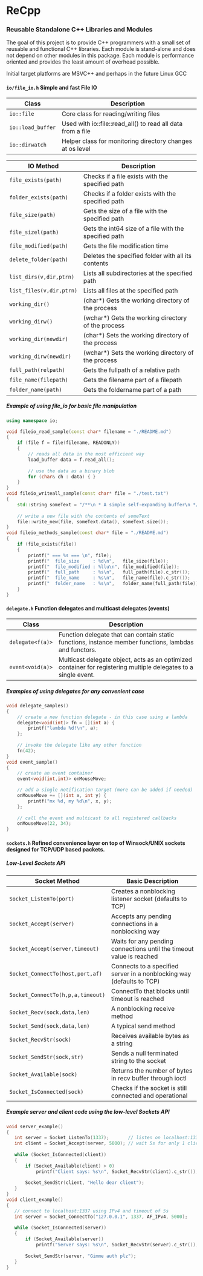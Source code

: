 # ReCpp
### Reusable Standalone C++ Libraries and Modules

The goal of this project is to provide C++ programmers with a small set of reusable and functional C++ libraries. Each module is stand-alone and does not depend on other modules in this package. Each module is performance oriented and provides the least amount of overhead possible.

Initial target platforms are MSVC++ and perhaps in the future Linux GCC

#### `io/file_io.h` Simple and fast File IO
| Class                | Description                                                 |
| -------------------- | ----------------------------------------------------------  |
| `io::file`           | Core class for reading/writing files                        |
| `io::load_buffer`    | Used with io::file::read_all() to read all data from a file |
| `io::dirwatch`       | Helper class for monitoring directory changes at os level   |

| IO Method                | Description                                         |
| ------------------------ | --------------------------------------------------- |
| `file_exists(path)`      | Checks if a file exists with the specified path     |
| `folder_exists(path)`    | Checks if a folder exists with the specified path   |
| `file_size(path)`        | Gets the size of a file with the specified path     |
| `file_sizel(path)`       | Gets the int64 size of a file with the specified path |
| `file_modified(path)`    | Gets the file modification time                     |
| `delete_folder(path)`    | Deletes the specified folder with all its contents  |
| `list_dirs(v,dir,ptrn)`  | Lists all subdirectories at the specified path      |
| `list_files(v,dir,ptrn)` | Lists all files at the specified path               |
| `working_dir()`          | (char*)  Gets the working directory of the process   |
| `working_dirw()`         | (wchar*) Gets the working directory of the process   |
| `working_dir(newdir)`    | (char*)  Sets the working directory of the process   |
| `working_dirw(newdir)`   | (wchar*) Sets the working directory of the process   |
| `full_path(relpath)`     | Gets the fullpath of a relative path                 |
| `file_name(filepath)`    | Gets the filename part of a filepath                 |
| `folder_name(path)`      | Gets the foldername part of a path                   |

##### Example of using file_io for basic file manipulation
```cpp
using namespace io;

void fileio_read_sample(const char* filename = "./README.md")
{
	if (file f = file(filename, READONLY))
	{
		// reads all data in the most efficient way
		load_buffer data = f.read_all(); 
		
		// use the data as a binary blob
		for (char& ch : data) { }
	}
}
void fileio_writeall_sample(const char* file = "./test.txt")
{
	std::string someText = "/**\n * A simple self-expanding buffer\n */\nstruct";
	
	// write a new file with the contents of someText
	file::write_new(file, someText.data(), someText.size());
}
void fileio_methods_sample(const char* file = "./README.md")
{
	if (file_exists(file))
	{
		printf(" === %s === \n", file);
		printf("  file_size     : %d\n",   file_size(file));
		printf("  file_modified : %llu\n", file_modified(file));
		printf("  full_path     : %s\n",   full_path(file).c_str());
		printf("  file_name     : %s\n",   file_name(file).c_str());
		printf("  folder_name   : %s\n",   folder_name(full_path(file)).c_str());
	}
}
```

#### `delegate.h` Function delegates and multicast delegates (events)
| Class               | Description                                              |
| ------------------- | -------------------------------------------------------- |
| `delegate<f(a)>`  | Function delegate that can contain static functions, instance member functions, lambdas and functors. |
| `event<void(a)>`  | Multicast delegate object, acts as an optimized container for registering multiple delegates to a single event. |
##### Examples of using delegates for any convenient case
```cpp
void delegate_samples()
{
	// create a new function delegate - in this case using a lambda
	delegate<void(int)> fn = [](int a) { 
		printf("lambda %d!\n", a); 
	};
	
	// invoke the delegate like any other function
	fn(42);
}
void event_sample()
{
	// create an event container
	event<void(int,int)> onMouseMove;

	// add a single notification target (more can be added if needed)
	onMouseMove += [](int x, int y) { 
		printf("mx %d, my %d\n", x, y); 
	};
	
	// call the event and multicast to all registered callbacks
	onMouseMove(22, 34);
}
```

#### `sockets.h` Refined convenience layer on top of Winsock/UNIX sockets designed for TCP/UDP based packets.
##### Low-Level Sockets API
| Socket Method                     | Basic Description                                                     |
| --------------------------------- | --------------------------------------------------------------------- |
| `Socket_ListenTo(port)`           | Creates a nonblocking listener socket (defaults to TCP)               |
| `Socket_Accept(server)`           | Accepts any pending connections in a nonblocking way                  |
| `Socket_Accept(server,timeout)`   | Waits for any pending connections until the timeout value is reached  |
| `Socket_ConnectTo(host,port,af)`  | Connects to a specified server in a nonblocking way (defaults to TCP) |
| `Socket_ConnectTo(h,p,a,timeout)` | ConnectTo that blocks until timeout is reached                        |
| `Socket_Recv(sock,data,len)`      | A nonblocking receive method                                          |
| `Socket_Send(sock,data,len)`      | A typical send method                                                 |
| `Socket_RecvStr(sock)`            | Receives available bytes as a string                                  |
| `Socket_SendStr(sock,str)`        | Sends a null terminated string to the socket                          |
| `Socket_Available(sock)`          | Returns the number of bytes in recv buffer through ioctl              |
| `Socket_IsConnected(sock)`        | Checks if the socket is still connected and operational               |

##### Example server and client code using the low-level Sockets API
 ```cpp
 void server_example()
 {
 	int server = Socket_ListenTo(1337);       // listen on localhost:1337
 	int client = Socket_Accept(server, 5000); // wait 5s for only 1 client
 	
 	while (Socket_IsConnected(client))
 	{
 		if (Socket_Available(client) > 0)
 			printf("Client says: %s\n", Socket_RecvStr(client).c_str());
 		
 		Socket_SendStr(client, "Hello dear client");
 	}
 }
 void client_example()
 {
 	// connect to localhost:1337 using IPv4 and timeout of 5s
 	int server = Socket_ConnectTo("127.0.0.1", 1337, AF_IPv4, 5000);
 	
 	while (Socket_IsConnected(server))
 	{
 		if (Socket_Available(server))
 			printf("Server says: %s\n", Socket_RecvStr(server).c_str());
 		
 		Socket_SendStr(server, "Gimme auth plz");
 	}
 }
 ```
